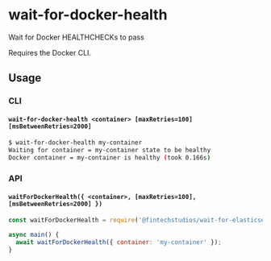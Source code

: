 # wait-for-docker-health
Wait for Docker HEALTHCHECKs to pass

Requires the Docker CLI.

## Usage
### CLI

#### `wait-for-docker-health <container> [maxRetries=100] [msBetweenRetries=2000]`

```sh
$ wait-for-docker-health my-container
Waiting for container = my-container state to be healthy
Docker container = my-container is healthy (took 0.166s)
```

### API

#### `waitForDockerHealth({ <container>, [maxRetries=100], [msBetweenRetries=2000] })`

```js
const waitForDockerHealth = require('@fintechstudios/wait-for-elasticsearch');

async main() {
  await waitForDockerHealth({ container: 'my-container' });
}
```
